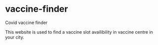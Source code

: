 # vaccine-finder
Covid vaccine finder

This website is used to find a vaccine slot availibility in vaccine centre in your city.
